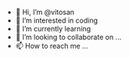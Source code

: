 - 👋 Hi, I’m @vitosan
- 👀 I’m interested in coding
- 🌱 I’m currently learning 
- 💞️ I’m looking to collaborate on ...
- 📫 How to reach me ...

<!---
vitosan/vitosan is a ✨ special ✨ repository because its `README.md` (this file) appears on your GitHub profile.
You can click the Preview link to take a look at your changes.
--->
